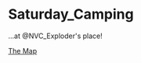 Saturday_Camping
================

...at @NVC_Exploder's place!

[The Map](https://goo.gl/maps/xMuuD)

